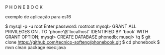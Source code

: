 
  P H O N E B O O K

  exemplo de aplicação para es16


  $ mysql -p -u root
  Enter password: rootroot
  mysql> GRANT ALL PRIVILEGES ON *.* TO 'phone'@'localhost' IDENTIFIED BY 'book' WITH GRANT OPTION;
  mysql> CREATE DATABASE phonedb;
  musql> \q
  $ git clone https://github.com/tecnico-softeng/phonebook.git
  $ cd phonebook
  $ mvn clean package exec:java

